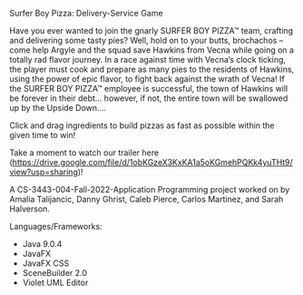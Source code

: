 Surfer Boy Pizza: Delivery-Service Game

Have you ever wanted to join the gnarly SURFER BOY PIZZA™ team, crafting and delivering some tasty pies? Well, hold on to your butts, brochachos – come help Argyle and the squad save Hawkins from Vecna while going on a totally rad flavor journey. In a race against time with Vecna’s clock ticking, the player must cook and prepare as many pies to the residents of Hawkins, using the power of epic flavor, to fight back against the wrath of Vecna! If the SURFER BOY PIZZA™ employee is successful, the town of Hawkins will be forever in their debt… however, if not, the entire town will be swallowed up by the Upside Down…. 

Click and drag ingredients to build pizzas as fast as possible within the given time to win!

Take a moment to watch our trailer here (https://drive.google.com/file/d/1obKGzeX3KxKA1a5oKGmehPQKk4yuTHt9/view?usp=sharing)!

A CS-3443-004-Fall-2022-Application Programming project worked on by Amalia Talijancic, Danny Ghrist, Caleb Pierce, Carlos Martinez, and Sarah Halverson. 

Languages/Frameworks:
 - Java 9.0.4
 - JavaFX
 - JavaFX CSS
 - SceneBuilder 2.0
 - Violet UML Editor
 
